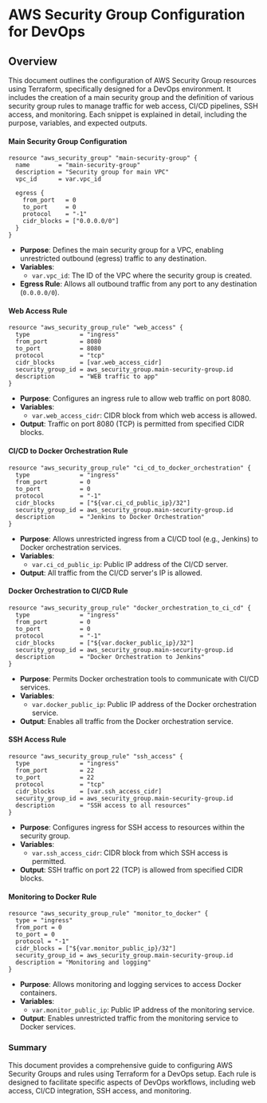# AWS Security Group Configuration for DevOps

## Overview

This document outlines the configuration of AWS Security Group resources using Terraform, specifically designed for a DevOps environment. It includes the creation of a main security group and the definition of various security group rules to manage traffic for web access, CI/CD pipelines, SSH access, and monitoring. Each snippet is explained in detail, including the purpose, variables, and expected outputs.

#### Main Security Group Configuration

```hcl
resource "aws_security_group" "main-security-group" {
  name        = "main-security-group"
  description = "Security group for main VPC"
  vpc_id      = var.vpc_id

  egress {
    from_port   = 0
    to_port     = 0
    protocol    = "-1"
    cidr_blocks = ["0.0.0.0/0"]
  }
}
```

- **Purpose**: Defines the main security group for a VPC, enabling unrestricted outbound (egress) traffic to any destination.
- **Variables**:
  - `var.vpc_id`: The ID of the VPC where the security group is created.
- **Egress Rule**: Allows all outbound traffic from any port to any destination (`0.0.0.0/0`).

#### Web Access Rule

```hcl
resource "aws_security_group_rule" "web_access" {
  type              = "ingress"
  from_port         = 8080
  to_port           = 8080
  protocol          = "tcp"
  cidr_blocks       = [var.web_access_cidr]
  security_group_id = aws_security_group.main-security-group.id
  description       = "WEB traffic to app"
}
```

- **Purpose**: Configures an ingress rule to allow web traffic on port 8080.
- **Variables**:
  - `var.web_access_cidr`: CIDR block from which web access is allowed.
- **Output**: Traffic on port 8080 (TCP) is permitted from specified CIDR blocks.

#### CI/CD to Docker Orchestration Rule

```hcl
resource "aws_security_group_rule" "ci_cd_to_docker_orchestration" {
  type              = "ingress"
  from_port         = 0
  to_port           = 0
  protocol          = "-1"
  cidr_blocks       = ["${var.ci_cd_public_ip}/32"]
  security_group_id = aws_security_group.main-security-group.id
  description       = "Jenkins to Docker Orchestration"
}
```

- **Purpose**: Allows unrestricted ingress from a CI/CD tool (e.g., Jenkins) to Docker orchestration services.
- **Variables**:
  - `var.ci_cd_public_ip`: Public IP address of the CI/CD server.
- **Output**: All traffic from the CI/CD server's IP is allowed.

#### Docker Orchestration to CI/CD Rule

```hcl
resource "aws_security_group_rule" "docker_orchestration_to_ci_cd" {
  type              = "ingress"
  from_port         = 0
  to_port           = 0
  protocol          = "-1"
  cidr_blocks       = ["${var.docker_public_ip}/32"]
  security_group_id = aws_security_group.main-security-group.id
  description       = "Docker Orchestration to Jenkins"
}
```

- **Purpose**: Permits Docker orchestration tools to communicate with CI/CD services.
- **Variables**:
  - `var.docker_public_ip`: Public IP address of the Docker orchestration service.
- **Output**: Enables all traffic from the Docker orchestration service.

#### SSH Access Rule

```hcl
resource "aws_security_group_rule" "ssh_access" {
  type              = "ingress"
  from_port         = 22
  to_port           = 22
  protocol          = "tcp"
  cidr_blocks       = [var.ssh_access_cidr]
  security_group_id = aws_security_group.main-security-group.id
  description       = "SSH access to all resources"
}
```

- **Purpose**: Configures ingress for SSH access to resources within the security group.
- **Variables**:
  - `var.ssh_access_cidr`: CIDR block from which SSH access is permitted.
- **Output**: SSH traffic on port 22 (TCP) is allowed from specified CIDR blocks.

#### Monitoring to Docker Rule

```hcl
resource "aws_security_group_rule" "monitor_to_docker" {
  type = "ingress"
  from_port = 0
  to_port = 0
  protocol = "-1"
  cidr_blocks = ["${var.monitor_public_ip}/32"]
  security_group_id = aws_security_group.main-security-group.id
  description = "Monitoring and logging"
}
```

- **Purpose**: Allows monitoring and logging services to access Docker containers.
- **Variables**:
  - `var.monitor_public_ip`: Public IP address of the monitoring service.
- **Output**: Enables unrestricted traffic from the monitoring service to Docker services.

### Summary

This document provides a comprehensive guide to configuring AWS Security Groups and rules using Terraform for a DevOps setup. Each rule is designed to facilitate specific aspects of DevOps workflows, including web access, CI/CD integration, SSH access, and monitoring.
